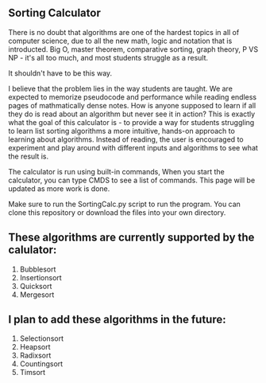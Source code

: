 ## Sorting Calculator
There is no doubt that algorithms are one of the hardest topics in all of computer science, due to all the new math, logic and notation that is introducted. Big O, master theorem, comparative sorting, graph theory, P VS NP - it's all too much, and most students struggle as a result.

It shouldn't have to be this way. 

I believe that the problem lies in the way students are taught. We are expected to memorize pseudocode and performance while reading endless pages of mathmatically dense notes. How is anyone supposed to learn if all they do is read about an algorithm but never see it in action? This is exactly what the goal of this calculator is - to provide a way for students struggling to learn list sorting algorithms a more intuitive, hands-on approach to learning about algorithms. Instead of reading, the user is encouraged to experiment and play around with different inputs and algorithms to see what the result is. 

The calculator is run using built-in commands, When you start the calculator, you can type CMDS to see a list of commands. This page will be updated as more work is done.

Make sure to run the SortingCalc.py script to run the program. You can clone this repository or download the files into your own directory.

## These algorithms are currently supported by the calulator:
1. Bubblesort
2. Insertionsort
3. Quicksort
4. Mergesort

## I plan to add these algorithms in the future:
1. Selectionsort
2. Heapsort
3. Radixsort
4. Countingsort
5. Timsort
